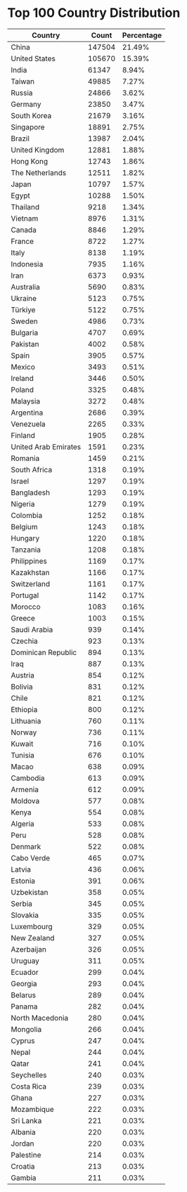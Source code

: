 # Top 100 Country Distribution
| Country | Count | Percentage |
|----|----|----|
| China | 147504 | 21.49% |
| United States | 105670 | 15.39% |
| India | 61347 | 8.94% |
| Taiwan | 49885 | 7.27% |
| Russia | 24866 | 3.62% |
| Germany | 23850 | 3.47% |
| South Korea | 21679 | 3.16% |
| Singapore | 18891 | 2.75% |
| Brazil | 13987 | 2.04% |
| United Kingdom | 12881 | 1.88% |
| Hong Kong | 12743 | 1.86% |
| The Netherlands | 12511 | 1.82% |
| Japan | 10797 | 1.57% |
| Egypt | 10288 | 1.50% |
| Thailand | 9218 | 1.34% |
| Vietnam | 8976 | 1.31% |
| Canada | 8846 | 1.29% |
| France | 8722 | 1.27% |
| Italy | 8138 | 1.19% |
| Indonesia | 7935 | 1.16% |
| Iran | 6373 | 0.93% |
| Australia | 5690 | 0.83% |
| Ukraine | 5123 | 0.75% |
| Türkiye | 5122 | 0.75% |
| Sweden | 4986 | 0.73% |
| Bulgaria | 4707 | 0.69% |
| Pakistan | 4002 | 0.58% |
| Spain | 3905 | 0.57% |
| Mexico | 3493 | 0.51% |
| Ireland | 3446 | 0.50% |
| Poland | 3325 | 0.48% |
| Malaysia | 3272 | 0.48% |
| Argentina | 2686 | 0.39% |
| Venezuela | 2265 | 0.33% |
| Finland | 1905 | 0.28% |
| United Arab Emirates | 1591 | 0.23% |
| Romania | 1459 | 0.21% |
| South Africa | 1318 | 0.19% |
| Israel | 1297 | 0.19% |
| Bangladesh | 1293 | 0.19% |
| Nigeria | 1279 | 0.19% |
| Colombia | 1252 | 0.18% |
| Belgium | 1243 | 0.18% |
| Hungary | 1220 | 0.18% |
| Tanzania | 1208 | 0.18% |
| Philippines | 1169 | 0.17% |
| Kazakhstan | 1166 | 0.17% |
| Switzerland | 1161 | 0.17% |
| Portugal | 1142 | 0.17% |
| Morocco | 1083 | 0.16% |
| Greece | 1003 | 0.15% |
| Saudi Arabia | 939 | 0.14% |
| Czechia | 923 | 0.13% |
| Dominican Republic | 894 | 0.13% |
| Iraq | 887 | 0.13% |
| Austria | 854 | 0.12% |
| Bolivia | 831 | 0.12% |
| Chile | 821 | 0.12% |
| Ethiopia | 800 | 0.12% |
| Lithuania | 760 | 0.11% |
| Norway | 736 | 0.11% |
| Kuwait | 716 | 0.10% |
| Tunisia | 676 | 0.10% |
| Macao | 638 | 0.09% |
| Cambodia | 613 | 0.09% |
| Armenia | 612 | 0.09% |
| Moldova | 577 | 0.08% |
| Kenya | 554 | 0.08% |
| Algeria | 533 | 0.08% |
| Peru | 528 | 0.08% |
| Denmark | 522 | 0.08% |
| Cabo Verde | 465 | 0.07% |
| Latvia | 436 | 0.06% |
| Estonia | 391 | 0.06% |
| Uzbekistan | 358 | 0.05% |
| Serbia | 345 | 0.05% |
| Slovakia | 335 | 0.05% |
| Luxembourg | 329 | 0.05% |
| New Zealand | 327 | 0.05% |
| Azerbaijan | 326 | 0.05% |
| Uruguay | 311 | 0.05% |
| Ecuador | 299 | 0.04% |
| Georgia | 293 | 0.04% |
| Belarus | 289 | 0.04% |
| Panama | 282 | 0.04% |
| North Macedonia | 280 | 0.04% |
| Mongolia | 266 | 0.04% |
| Cyprus | 247 | 0.04% |
| Nepal | 244 | 0.04% |
| Qatar | 241 | 0.04% |
| Seychelles | 240 | 0.03% |
| Costa Rica | 239 | 0.03% |
| Ghana | 227 | 0.03% |
| Mozambique | 222 | 0.03% |
| Sri Lanka | 221 | 0.03% |
| Albania | 220 | 0.03% |
| Jordan | 220 | 0.03% |
| Palestine | 214 | 0.03% |
| Croatia | 213 | 0.03% |
| Gambia | 211 | 0.03% |
